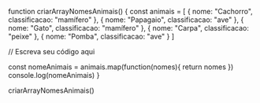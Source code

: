 


function criarArrayNomesAnimais() {
    const animais = [
      { nome: "Cachorro", classificacao: "mamífero" },
      { nome: "Papagaio", classificacao: "ave" },
      { nome: "Gato", classificacao: "mamífero" },
      { nome: "Carpa", classificacao: "peixe" },
      { nome: "Pomba", classificacao: "ave" }
    ]


 // Escreva seu código aqui

const nomeAnimais = animais.map(function(nomes){
  return nomes
})
console.log(nomeAnimais)
}

criarArrayNomesAnimais()
